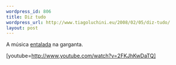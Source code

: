 ```yaml
--- 
wordpress_id: 806
title: Diz tudo
wordpress_url: http://www.tiagoluchini.eu/2008/02/05/diz-tudo/
layout: post
---
```

A música <a href="http://www.youtube.com/watch?v=2FKJhKwDaTQ">entalada</a> na garganta.

[youtube=http://www.youtube.com/watch?v=2FKJhKwDaTQ]
